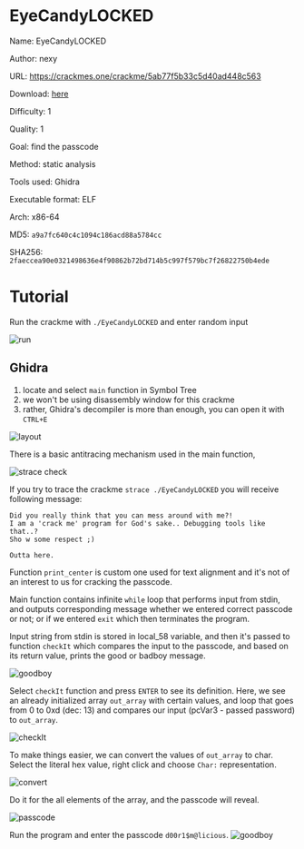 # EyeCandyLOCKED

Name: EyeCandyLOCKED

Author: nexy

URL: https://crackmes.one/crackme/5ab77f5b33c5d40ad448c563

Download: [here](./EyeCandyLOCKED)

Difficulty: 1

Quality: 1

Goal: find the passcode

Method: static analysis

Tools used: Ghidra

Executable format: ELF

Arch: x86-64

MD5: `a9a7fc640c4c1094c186acd88a5784cc`

SHA256: `2faeccea90e0321498636e4f90862b72bd714b5c997f579bc7f26822750b4ede`


# Tutorial

Run the crackme with `./EyeCandyLOCKED` and enter random input

![run](00-crackme.png)


## Ghidra
1. locate and select `main` function in Symbol Tree 
2. we won't be using disassembly window for this crackme
3. rather, Ghidra's decompiler is more than enough, you can open it with `CTRL+E` 

![layout](01-layout.png)


There is a basic antitracing mechanism used in the main function, 

![strace check](02-strace-check.png)

If you try to trace the crackme `strace ./EyeCandyLOCKED` you will receive following message:

```
Did you really think that you can mess around with me?!
I am a 'crack me' program for God's sake.. Debugging tools like that..?
Sho w some respect ;)

Outta here.
```

Function `print_center` is custom one used for text alignment and it's not of an interest to us for cracking the passcode.

Main function contains infinite `while` loop that performs input from stdin, and outputs corresponding message whether we entered correct passcode or not; or if we entered `exit` which then terminates the program.

Input string from stdin is stored in local_58 variable, and then it's passed to function `checkIt` which compares the input to the passcode, and based on its return value, prints the good or badboy message.

![goodboy](03-loop.png)

Select `checkIt` function and press `ENTER` to see its definition.
Here, we see an already initialized array `out_array` with certain values, and loop that goes from 0 to 0xd (dec: 13) and compares our input (pcVar3 - passed password) to `out_array`.

![checkIt](./04-checkIt.png)

To make things easier, we can convert the values of `out_array` to char. Select the literal hex value, right click and choose `Char:` representation.

![convert](./05-convert-to-char.png)

Do it for the all elements of the array, and the passcode will reveal.

![passcode](./06-passcode.png)

Run the program and enter the passcode `d00r1$m@licious`.
![goodboy](./07-goodboy.png)